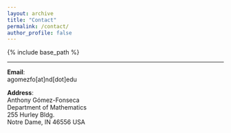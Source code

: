 ```yaml
---
layout: archive
title: "Contact"
permalink: /contact/
author_profile: false
---
```


{% include base_path %}

---

**Email**: \
agomezfo[at]nd[dot]edu

**Address**: \
Anthony Gómez-Fonseca \
Department of Mathematics \
255 Hurley Bldg. \
Notre Dame, IN 46556 USA

